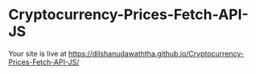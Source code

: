 # Cryptocurrency-Prices-Fetch-API-JS
Your site is live at https://dilshanudawaththa.github.io/Cryptocurrency-Prices-Fetch-API-JS/

